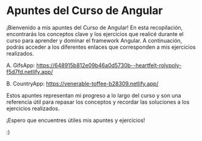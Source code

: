 # Apuntes del Curso de Angular
¡Bienvenido a mis apuntes del Curso de Angular! En esta recopilación, encontrarás los conceptos clave y los ejercicios que realicé durante el curso para aprender y dominar el framework Angular. A continuación, podrás acceder a los diferentes enlaces que corresponden a mis ejercicios realizados.

A. GifsApp: https://648915b812e09b46a0d5730b--heartfelt-rolypoly-f5d7fd.netlify.app/ 

B. CountryApp: https://venerable-toffee-b28309.netlify.app/  

Estos apuntes representan mi progreso a lo largo del curso y son una referencia útil para repasar los conceptos y recordar las soluciones a los ejercicios realizados.

¡Espero que encuentres útiles mis apuntes y ejercicios! 

:)
